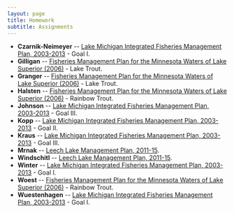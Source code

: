 ```yaml
---
layout: page
title: Homework
subtitle: Assignments
---
```


* **Czarnik-Neimeyer** -- [Lake Michigan Integrated Fisheries Management Plan, 2003-2013](http://dnr.wi.gov/topic/fishing/Documents/LakeMichigan/LMIFMP2003-2013.pdf) - Goal I.
* **Gilligan** -- [Fisheries Management Plan for the Minnesota Waters of Lake Superior (2006)](http://files.dnr.state.mn.us/publications/fisheries/special_reports/163.pdf) - Lake Trout.
* **Granger** -- [Fisheries Management Plan for the Minnesota Waters of Lake Superior (2006)](http://files.dnr.state.mn.us/publications/fisheries/special_reports/163.pdf) - Lake Trout.
* **Halsten** -- [Fisheries Management Plan for the Minnesota Waters of Lake Superior (2006)](http://files.dnr.state.mn.us/publications/fisheries/special_reports/163.pdf) - Rainbow Trout.
* **Johnson** -- [Lake Michigan Integrated Fisheries Management Plan, 2003-2013](http://dnr.wi.gov/topic/fishing/Documents/LakeMichigan/LMIFMP2003-2013.pdf) - Goal III.
* **Kopp** -- [Lake Michigan Integrated Fisheries Management Plan, 2003-2013](http://dnr.wi.gov/topic/fishing/Documents/LakeMichigan/LMIFMP2003-2013.pdf) - Goal II.
* **Kraus** -- [Lake Michigan Integrated Fisheries Management Plan, 2003-2013](http://dnr.wi.gov/topic/fishing/Documents/LakeMichigan/LMIFMP2003-2013.pdf) - Goal III.
* **Mrnak** -- [Leech Lake Management Plan, 2011-15](http://files.dnr.state.mn.us/recreation/fishing/largelakes/leech/leechlakemp.pdf).
* **Windschitl** -- [Leech Lake Management Plan, 2011-15](http://files.dnr.state.mn.us/recreation/fishing/largelakes/leech/leechlakemp.pdf).
* **Winter** -- [Lake Michigan Integrated Fisheries Management Plan, 2003-2013](http://dnr.wi.gov/topic/fishing/Documents/LakeMichigan/LMIFMP2003-2013.pdf) - Goal I.
* **Woest** -- [Fisheries Management Plan for the Minnesota Waters of Lake Superior (2006)](http://files.dnr.state.mn.us/publications/fisheries/special_reports/163.pdf) - Rainbow Trout.
* **Wuestenhagen** -- [Lake Michigan Integrated Fisheries Management Plan, 2003-2013](http://dnr.wi.gov/topic/fishing/Documents/LakeMichigan/LMIFMP2003-2013.pdf) - Goal I.
